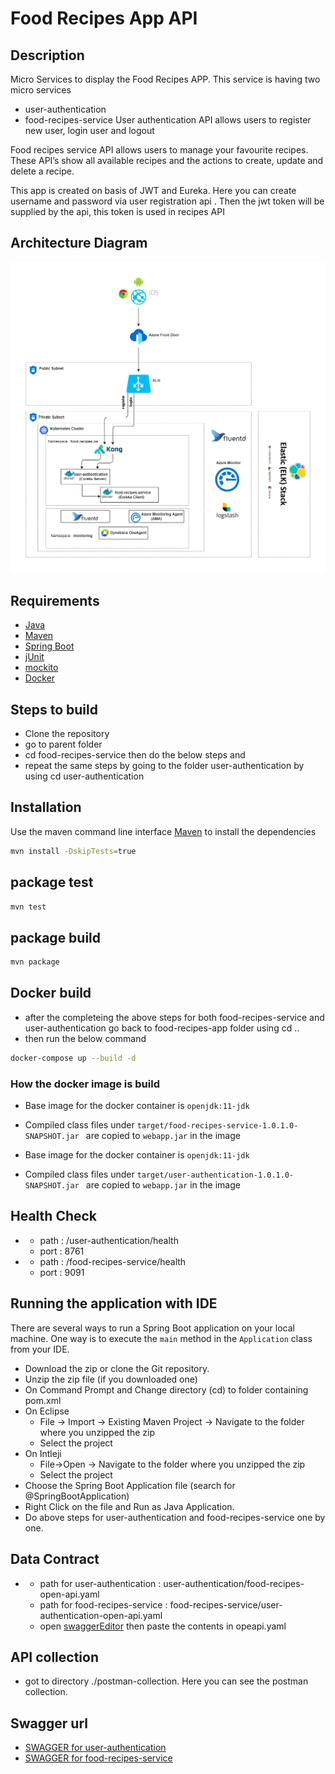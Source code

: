 # Food Recipes App API

## Description
Micro Services to display the Food Recipes APP. This service is having two micro services
* user-authentication
* food-recipes-service
User authentication API allows users to register new user, login user and logout

Food recipes service API allows users to manage your favourite recipes.
These API’s  show all available recipes and the actions to create, update and delete a recipe.

This app is created on basis of JWT and Eureka. Here you can create username and password via user registration api .
Then the jwt token will be  supplied by the api, this token is used in recipes API

## Architecture Diagram
![](images/Architecture_Recipes.png)

## Requirements

* [Java](https://www.oracle.com/java/)
* [Maven](https://maven.apache.org/)
* [Spring Boot](https://spring.io/projects/spring-boot)
* [jUnit](https://junit.org/)
* [mockito](https://site.mockito.org/)
* [Docker](https://www.docker.com/)



## Steps to build
 - Clone the repository
 - go to parent folder
 - cd food-recipes-service then do the below steps and
 - repeat the same steps by going to the folder user-authentication by using cd user-authentication

## Installation

Use the maven command line interface [Maven](https://maven.apache.org/) to install the dependencies

```bash
mvn install -DskipTests=true
```
## package test 
```bash
mvn test 
```
## package build 
```bash
mvn package 
```
## Docker build

 - after the completeing the above steps for both food-recipes-service and user-authentication go back to food-recipes-app folder using cd ..
 - then run the below command
```bash
docker-compose up --build -d
```

### How the docker image is build

* Base image for the docker container is `openjdk:11-jdk`

* Compiled class files under `target/food-recipes-service-1.0.1.0-SNAPSHOT.jar ` are copied to `webapp.jar` in the image

* Base image for the docker container is `openjdk:11-jdk`

* Compiled class files under `target/user-authentication-1.0.1.0-SNAPSHOT.jar ` are copied to `webapp.jar` in the image


## Health Check

+ 
    - path : /user-authentication/health
    - port : 8761
+ 
    - path : /food-recipes-service/health
    - port : 9091
    
## Running the application with IDE

There are several ways to run a Spring Boot application on your local machine. One way is to execute the `main` method in the `Application` class from your IDE.

* 	Download the zip or clone the Git repository.
* 	Unzip the zip file (if you downloaded one)
* 	On Command Prompt and Change directory (cd) to folder containing pom.xml
* 	On Eclipse
    * File -> Import -> Existing Maven Project -> Navigate to the folder where you unzipped the zip
    * Select the project
* 	On Intleji
    * File->Open -> Navigate to the folder where you unzipped the zip
    * Select the project
* 	Choose the Spring Boot Application file (search for @SpringBootApplication)
* 	Right Click on the file and Run as Java Application.
* 	Do above steps for user-authentication and food-recipes-service one by one.

    
## Data Contract

+ 
    - path for user-authentication : user-authentication/food-recipes-open-api.yaml
    - path for food-recipes-service : food-recipes-service/user-authentication-open-api.yaml
    - open  [swaggerEditor](https://editor.swagger.io) then paste the contents in opeapi.yaml
    
 ## API collection
- got to directory ./postman-collection. Here you can see the postman collection.

## Swagger url

  *  [SWAGGER for user-authentication ](http://localhost:8761/swagger-ui/index.html#/user-controller)
  *  [SWAGGER for food-recipes-service](http://localhost:9091/swagger-ui/index.html)
  


